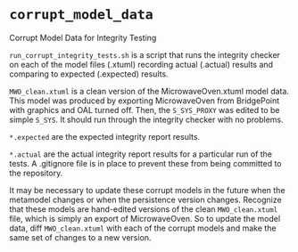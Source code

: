 `corrupt_model_data`
====================

Corrupt Model Data for Integrity Testing

`run_corrupt_integrity_tests.sh` is a script that runs the integrity checker
on each of the model files (.xtuml) recording actual (.actual) results and
comparing to expected (.expected) results.

`MWO_clean.xtuml` is a clean version of the MicrowaveOven.xtuml model data.
This model was produced by exporting MicrowaveOven from BridgePoint with
graphics and OAL turned off.  Then, the `S_SYS_PROXY` was edited to be
simple `S_SYS`.
It should run through the integrity checker with no problems.

`*.expected` are the expected integrity report results.

`*.actual` are the actual integrity report results for a particular run
of the tests.  A .gitignore file is in place to prevent these from being
committed to the repository.

It may be necessary to update these corrupt models in the future when the
metamodel changes or when the persistence version changes.  Recognize that
these models are hand-edited versions of the clean `MWO_clean.xtuml` file,
which is simply an export of MicrowaveOven.  So to update the model data,
diff `MWO_clean.xtuml` with each of the corrupt models and make the same
set of changes to a new version.
